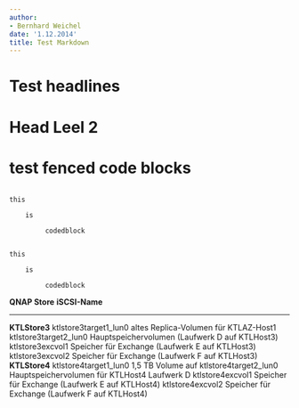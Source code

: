 ```yaml
---
author:
- Bernhard Weichel
date: '1.12.2014'
title: Test Markdown
---
```


# Test headlines

# Head Leel 2

# test fenced code blocks

~~~~ {#codeblock}

this

    is

         codedblock
~~~~

~~~~ {#backtick_codeblock}

this

    is

         codedblock
~~~~

  **QNAP Store**   **iSCSI-Name**           
  ---------------- ------------------------ -------------------------------------------------
  **KTLStore3**    ktlstore3target1\_lun0   altes Replica-Volumen für KTLAZ-Host1
                   ktlstore3target2\_lun0   Hauptspeichervolumen (Laufwerk D auf KTLHost3)
                   ktlstore3excvol1         Speicher für Exchange (Laufwerk E auf KTLHost3)
                   ktlstore3excvol2         Speicher für Exchange (Laufwerk F auf KTLHost3)
  **KTLStore4**    ktlstore4target1\_lun0   1,5 TB Volume auf
                   ktlstore4target2\_lun0   Hauptspeichervolumen für KTLHost4 Laufwerk D
                   ktlstore4excvol1         Speicher für Exchange (Laufwerk E auf KTLHost4)
                   ktlstore4excvol2         Speicher für Exchange (Laufwerk F auf KTLHost4)
